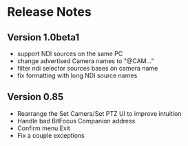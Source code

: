 # Release Notes

## Version 1.0beta1
* support NDI sources on the same PC
* change advertised Camera names to "@CAM..."
* filter ndi selector sources bases on camera name
* fix formatting with long NDI source names

## Version 0.85
* Rearrange the Set Camera/Set PTZ UI to improve intuition
* Handle bad BitFocus Companion address
* Confirm menu Exit
* Fix a couple exceptions
